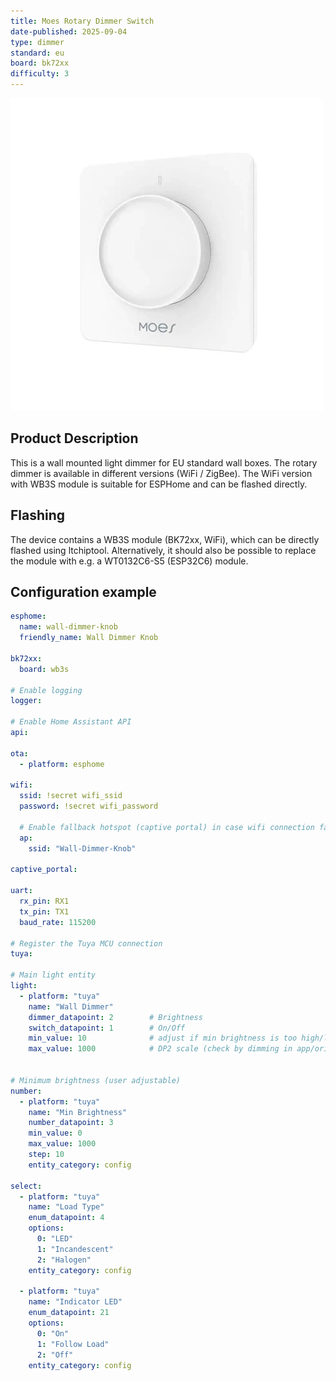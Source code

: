 ```yaml
---
title: Moes Rotary Dimmer Switch
date-published: 2025-09-04
type: dimmer
standard: eu
board: bk72xx
difficulty: 3
---
```


![Moes edm-03aa-eu](moes-dimmer.jpg "Moes Rotary Dimmer Switch")

## Product Description

This is a wall mounted light dimmer for EU standard wall boxes. The rotary dimmer is available in different versions (WiFi / ZigBee). The WiFi version with WB3S module is suitable for ESPHome and can be flashed directly.

## Flashing

The device contains a WB3S module (BK72xx, WiFi), which can be directly flashed using ltchiptool. 
Alternatively, it should also be possible to replace the module with e.g. a WT0132C6-S5 (ESP32C6) module.

## Configuration example

```yml
esphome:
  name: wall-dimmer-knob
  friendly_name: Wall Dimmer Knob

bk72xx:
  board: wb3s

# Enable logging
logger:

# Enable Home Assistant API
api:

ota:
  - platform: esphome

wifi:
  ssid: !secret wifi_ssid
  password: !secret wifi_password

  # Enable fallback hotspot (captive portal) in case wifi connection fails
  ap:
    ssid: "Wall-Dimmer-Knob"

captive_portal:

uart:
  rx_pin: RX1
  tx_pin: TX1
  baud_rate: 115200

# Register the Tuya MCU connection
tuya:

# Main light entity
light:
  - platform: "tuya"
    name: "Wall Dimmer"
    dimmer_datapoint: 2        # Brightness
    switch_datapoint: 1        # On/Off
    min_value: 10              # adjust if min brightness is too high/low
    max_value: 1000            # DP2 scale (check by dimming in app/original fw)


# Minimum brightness (user adjustable)
number:
  - platform: "tuya"
    name: "Min Brightness"
    number_datapoint: 3
    min_value: 0
    max_value: 1000
    step: 10
    entity_category: config

select:
  - platform: "tuya"
    name: "Load Type"
    enum_datapoint: 4
    options:
      0: "LED"
      1: "Incandescent"
      2: "Halogen"
    entity_category: config

  - platform: "tuya"
    name: "Indicator LED"
    enum_datapoint: 21
    options:
      0: "On"
      1: "Follow Load"
      2: "Off"
    entity_category: config

```
